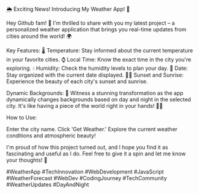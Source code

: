 🌦️ Exciting News! Introducing My Weather App! 🌈

Hey Github fam! 👋 I'm thrilled to share with you my latest project – a personalized weather application that brings you real-time updates from cities around the world! 🌍

Key Features:
🌡️ Temperature: Stay informed about the current temperature in your favorite cities.
⌚ Local Time: Know the exact time in the city you're exploring.
💧 Humidity: Check the humidity levels to plan your day.
📅 Date: Stay organized with the current date displayed.
🌇🌅 Sunset and Sunrise: Experience the beauty of each city's sunset and sunrise.

Dynamic Backgrounds:
🌌 Witness a stunning transformation as the app dynamically changes backgrounds based on day and night in the selected city. It's like having a piece of the world right in your hands! 🌆🌃

How to Use:

Enter the city name.
Click 'Get Weather.'
Explore the current weather conditions and atmospheric beauty!


I'm proud of how this project turned out, and I hope you find it as fascinating and useful as I do. Feel free to give it a spin and let me know your thoughts! 🚀

#WeatherApp #TechInnovation #WebDevelopment #JavaScript #WeatherForecast #WebDev #CodingJourney #TechCommunity #WeatherUpdates #DayAndNight
